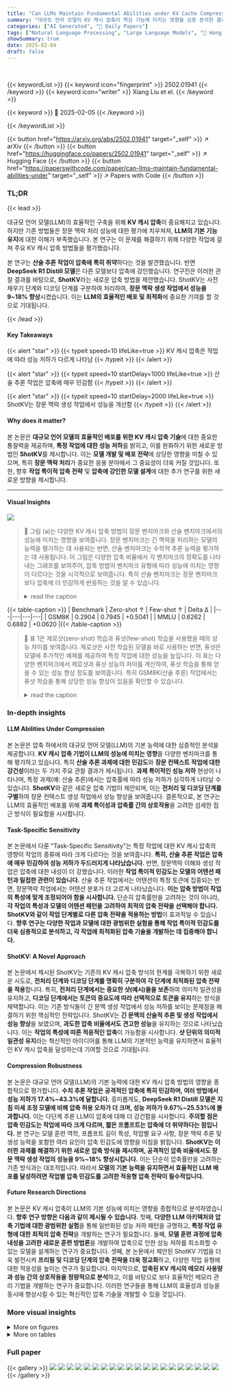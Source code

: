 ```yaml
---
title: "Can LLMs Maintain Fundamental Abilities under KV Cache Compression?"
summary: "대규모 언어 모델의 KV 캐시 압축이 핵심 기능에 미치는 영향을 심층 분석한 결과, 산술 추론 작업에서 성능 저하가 특히 심하며, ShotKV라는 새로운 압축 방법이 장문 생성 작업의 성능을 개선함을 밝혔습니다."
categories: ["AI Generated", "🤗 Daily Papers"]
tags: ["Natural Language Processing", "Large Language Models", "🏢 Hong Kong University of Science and Technology",]
showSummary: true
date: 2025-02-04
draft: false
---
```


<br>

{{< keywordList >}}
{{< keyword icon="fingerprint" >}} 2502.01941 {{< /keyword >}}
{{< keyword icon="writer" >}} Xiang Liu et el. {{< /keyword >}}
 
{{< keyword >}} 🤗 2025-02-05 {{< /keyword >}}
 
{{< /keywordList >}}

{{< button href="https://arxiv.org/abs/2502.01941" target="_self" >}}
↗ arXiv
{{< /button >}}
{{< button href="https://huggingface.co/papers/2502.01941" target="_self" >}}
↗ Hugging Face
{{< /button >}}
{{< button href="https://paperswithcode.com/paper/can-llms-maintain-fundamental-abilities-under" target="_self" >}}
↗ Papers with Code
{{< /button >}}




### TL;DR


{{< lead >}}

대규모 언어 모델(LLM)의 효율적인 구축을 위해 **KV 캐시 압축**이 중요해지고 있습니다.  하지만 기존 방법들은 장문 맥락 처리 성능에 대한 평가에 치우쳐져, **LLM의 기본 기능 유지**에 대한 이해가 부족했습니다. 본 연구는 이 문제를 해결하기 위해 다양한 작업에 걸쳐 주요 KV 캐시 압축 방법들을 평가했습니다.

본 연구는 **산술 추론 작업이 압축에 특히 취약**하다는 것을 발견했습니다.  반면 **DeepSeek R1 Distill 모델**은 다른 모델보다 압축에 강인했습니다.  연구진은 이러한 관찰 결과를 바탕으로, **ShotKV**라는 새로운 압축 방법을 제안했습니다.  ShotKV는 사전 채우기 단계와 디코딩 단계를 구분하여 처리하여, **장문 맥락 생성 작업에서 성능을 9~18% 향상**시켰습니다. 이는 **LLM의 효율적인 배포 및 최적화**에 중요한 기여를 할 것으로 기대됩니다.

{{< /lead >}}


#### Key Takeaways

{{< alert "star" >}}
{{< typeit speed=10 lifeLike=true >}} KV 캐시 압축은 작업에 따라 성능 저하가 다르게 나타남 {{< /typeit >}}
{{< /alert >}}

{{< alert "star" >}}
{{< typeit speed=10 startDelay=1000 lifeLike=true >}} 산술 추론 작업은 압축에 매우 민감함 {{< /typeit >}}
{{< /alert >}}

{{< alert "star" >}}
{{< typeit speed=10 startDelay=2000 lifeLike=true >}} ShotKV는 장문 맥락 생성 작업에서 성능을 개선함 {{< /typeit >}}
{{< /alert >}}

#### Why does it matter?
본 논문은 **대규모 언어 모델의 효율적인 배포를 위한 KV 캐시 압축 기술**에 대한 중요한 통찰력을 제공하며, **특정 작업에 대한 성능 저하**를 밝히고, 이를 완화하기 위한 새로운 방법인 **ShotKV**를 제시합니다. 이는 **모델 개발 및 배포 전략**에 상당한 영향을 미칠 수 있으며, 특히 **장문 맥락 처리**가 중요한 응용 분야에서 그 중요성이 더욱 커질 것입니다. 또한, 향후 **작업 특이적 압축 전략** 및 **압축에 강인한 모델 설계**에 대한 추가 연구를 위한 새로운 방향을 제시합니다.

------
#### Visual Insights



![](https://arxiv.org/html/2502.01941/x1.png)

> 🔼 그림 (a)는 다양한 KV 캐시 압축 방법이 장문 벤치마크와 산술 벤치마크에서의 성능에 미치는 영향을 보여줍니다. 장문 벤치마크는 긴 맥락을 처리하는 모델의 능력을 평가하는 데 사용되는 반면, 산술 벤치마크는 수학적 추론 능력을 평가하는 데 사용됩니다. 이 그림은 다양한 압축 비율에서 각 벤치마크의 정확도를 나타내는 그래프를 보여주어, 압축 방법이 벤치마크 유형에 따라 성능에 미치는 영향이 다르다는 것을 시각적으로 보여줍니다. 특히 산술 벤치마크는 장문 벤치마크보다 압축에 더 민감하게 반응하는 것을 알 수 있습니다.
> <details>
> <summary>read the caption</summary>
> (a) KV cache compression methods on long-context and arithmetic benchmarks.
> </details>





{{< table-caption >}}
| Benchmark | Zero-shot ↑ | Few-shot ↑ | Delta Δ |
|---|---|---|---|
| GSM8K | 0.2904 | 0.7945 | +0.5041 |
| MMLU | 0.6262 | 0.6882 | +0.0620 |{{< /table-caption >}}

> 🔼 표 1은 제로샷(zero-shot) 학습과 퓨샷(few-shot) 학습을 사용했을 때의 성능 차이를 보여줍니다. 제로샷은 사전 학습된 모델을 바로 사용하는 반면, 퓨샷은 모델에 추가적인 예제를 제공하여 특정 작업에 대한 성능을 높입니다. 이 표는 다양한 벤치마크에서 제로샷과 퓨샷 성능의 차이를 계산하여, 퓨샷 학습을 통해 얻을 수 있는 성능 향상 정도를 보여줍니다.  특히 GSM8K(산술 추론) 작업에서는 퓨샷 학습을 통해 상당한 성능 향상이 있음을 확인할 수 있습니다.
> <details>
> <summary>read the caption</summary>
> Table 1: Zero-shot vs Few-shot Performance Comparison
> </details>





### In-depth insights


#### LLM Abilities Under Compression
본 논문은 압축 하에서의 대규모 언어 모델(LLM)의 기본 능력에 대한 심층적인 분석을 제공합니다. **KV 캐시 압축 기법이 LLM의 성능에 미치는 영향**을 다양한 벤치마크를 통해 평가하고 있습니다. 특히 **산술 추론 과제에 대한 민감도**와 **장문 컨텍스트 작업에 대한 강건성**이라는 두 가지 주요 관찰 결과가 제시됩니다.  **과제 특이적인 성능 저하** 현상이 나타나며, 특정 과제(예: 산술 추론)에서는 압축률에 따라 성능 저하가 심각하게 나타날 수 있습니다.  **ShotKV**와 같은 새로운 압축 기법이 제안되며, 이는 **전처리 및 디코딩 단계를 구별**하여 장문 컨텍스트 생성 작업에서 성능 향상을 보여줍니다.  결론적으로, 본 연구는 LLM의 효율적인 배포를 위해 **과제 특이성과 압축률 간의 상호작용**을 고려한 섬세한 접근 방식이 필요함을 시사합니다.

#### Task-Specific Sensitivity
본 논문에서 다룬 "Task-Specific Sensitivity"는 특정 작업에 대한 KV 캐시 압축의 영향이 작업의 종류에 따라 크게 다르다는 것을 보여줍니다. **특히, 산술 추론 작업은 압축에 매우 민감하여 성능 저하가 두드러지게 나타났습니다.** 반면, 장문맥락 이해와 생성 작업은 압축에 대한 내성이 더 강했습니다. 이러한 **작업 특이적 민감도는 모델의 어텐션 패턴과 밀접한 관련이 있습니다.** 산술 추론 작업에서는 어텐션이 특정 토큰에 집중되는 반면, 장문맥락 작업에서는 어텐션 분포가 더 고르게 나타났습니다.  **이는 압축 방법이 작업의 특성에 맞게 조정되어야 함을 시사합니다.**  단순히 압축률만을 고려하는 것이 아니라, **각 작업의 특성과 모델의 어텐션 패턴을 고려하여 최적의 압축 전략을 선택해야 합니다.**  **ShotKV와 같이 작업 단계별로 다른 압축 전략을 적용하는 방법**이 효과적일 수 있습니다.  **향후 연구는 다양한 작업과 모델에 대한 광범위한 실험을 통해 작업 특이적 민감도를 더욱 심층적으로 분석하고, 각 작업에 최적화된 압축 기술을 개발하는 데 집중해야 합니다.**

#### ShotKV: A Novel Approach
본 논문에서 제시된 ShotKV는 기존의 KV 캐시 압축 방식의 한계를 극복하기 위한 새로운 시도로, **전처리 단계와 디코딩 단계를 명확히 구분하여 각 단계에 최적화된 압축 전략을 적용**합니다. 특히, **전처리 단계에서는 중요한 샷(예시)들을 보존**하여 의미적 일관성을 유지하고, **디코딩 단계에서는 토큰의 중요도에 따라 선택적으로 토큰을 유지**하는 방식을 채택합니다. 이는 기존 방식들이 긴 문맥 생성 작업에서 성능 저하를 보이는 문제점을 해결하기 위한 핵심적인 전략입니다. ShotKV는 **긴 문맥의 산술적 추론 및 생성 작업에서 성능 향상**을 보였으며, **과도한 압축 비율에서도 견고한 성능**을 유지하는 것으로 나타났습니다. 이는 **작업의 특성에 따른 적응적인 압축**이 가능함을 시사합니다.  **샷 단위의 의미적 일관성 유지**라는 혁신적인 아이디어를 통해  LLM의 기본적인 능력을 유지하면서 효율적인 KV 캐시 압축을 달성하는데 기여할 것으로 기대됩니다.

#### Compression Robustness
본 논문은 대규모 언어 모델(LLM)의 기본 능력에 대한 KV 캐시 압축 방법의 영향을 종합적으로 평가합니다. **수치 추론 작업은 공격적인 압축에 특히 민감하며, 여러 방법에서 성능 저하가 17.4%~43.3%에 달합니다.**  흥미롭게도, **DeepSeek R1 Distill 모델은 지침 미세 조정 모델에 비해 압축 허용 오차가 더 크며, 성능 저하가 9.67%~25.53%에 불과합니다.**  이는 다단계 추론 LLM이 압축에 대해 더 강건함을 시사합니다.  **주의할 점은 압축 민감도는 작업에 따라 크게 다르며, 짧은 프롬프트는 압축에 더 취약하다는 점입니다.**  본 연구는 모델 훈련 역학, 프롬프트 길이 특성, 작업별 요구 사항, 장문 맥락 추론 및 생성 능력을 포함한 여러 요인이 압축 민감도에 영향을 미침을 밝힙니다.  **ShotKV는 이러한 과제를 해결하기 위한 새로운 압축 방식을 제시하며, 공격적인 압축 비율에서도 장문 맥락 생성 작업의 성능을 9%~18% 향상시킵니다.** 이는 단순히 압축률만을 고려하는 기존 방식과는 대조적입니다. 따라서 **모델의 기본 능력을 유지하면서 효율적인 LLM 배포를 달성하려면 작업별 압축 민감도를 고려한 적응형 압축 전략이 필수적입니다.**

#### Future Research Directions
본 논문은 KV 캐시 압축이 LLM의 기본 성능에 미치는 영향을 종합적으로 분석하였습니다.  **향후 연구 방향은 다음과 같이 제시될 수 있습니다.** 첫째, **다양한 LLM 아키텍처와 압축 기법에 대한 광범위한 실험**을 통해 일반화된 성능 저하 패턴을 규명하고, **특정 작업 유형에 대한 최적의 압축 전략**을 개발하는 연구가 필요합니다. 둘째, **모델 훈련 과정에 압축 내성을 고려한 새로운 훈련 방법론**을 개발하여 압축으로 인한 성능 저하를 최소화할 수 있는 모델을 설계하는 연구가 중요합니다. 셋째, 본 논문에서 제안된 ShotKV 기법을 더욱 발전시켜 **프리필 및 디코딩 단계의 압축 전략을 더욱 정교화**하고, 다양한 작업 유형에 대한 적응성을 높이는 연구가 필요합니다. 마지막으로, **압축된 KV 캐시의 메모리 사용량과 성능 간의 상호작용을 정량적으로 분석**하고, 이를 바탕으로 보다 효율적인 메모리 관리 기법을 개발하는 연구가 중요합니다. 이러한 연구들을 통해 LLM의 효율성과 성능을 동시에 향상시킬 수 있는 혁신적인 압축 기술을 개발할 수 있을 것입니다.


### More visual insights

<details>
<summary>More on figures
</summary>


![](https://arxiv.org/html/2502.01941/x2.png)

> 🔼 그림 (b)는 긴 문맥과 산술 연산 벤치마크에서 어텐션 히트맵을 보여줍니다.  긴 문맥 벤치마크의 경우 어텐션 분포가 보다 넓게 분산되어 있고, 산술 연산 벤치마크의 경우 어텐션이 특정 토큰에 집중되어 있음을 보여줍니다. 이는 긴 문맥 작업은 광범위한 문맥 정보를 활용하는 반면, 산술 연산 작업은 문제 해결을 위해 특정 부분에 집중하는 경향이 있음을 시사합니다.  두 벤치마크 간 어텐션 패턴의 차이는 KV 캐시 압축이 작업 성능에 미치는 영향에 대한 이해에 중요한 단서를 제공합니다.
> <details>
> <summary>read the caption</summary>
> (b) Attention heatmap on long-context and arithmetic benchmarks.
> </details>



![](https://arxiv.org/html/2502.01941/x3.png)

> 🔼 그림 1은 장문 벤치마크와 산술 벤치마크에서 KV 캐시 압축 방법의 성능을 보여줍니다. (a)는 산술 벤치마크가 장문 벤치마크보다 성능 저하가 더 크다는 것을 보여주고, (b)는 장문 벤치마크의 어텐션 히트맵이 더욱 희소하다는 것을 보여줍니다.  즉, 숫자 계산 문제는 압축에 더 민감하게 반응하며, 장문 텍스트 처리 시에는 어텐션 메커니즘이 특정 단어에 집중하기보다는 텍스트 전체를 고르게 고려한다는 것을 시각적으로 나타냅니다. 이는 KV 캐시 압축이 모델의 기본적인 능력에 미치는 영향이 작업의 종류에 따라 다르게 나타날 수 있음을 시사합니다.
> <details>
> <summary>read the caption</summary>
> Figure 1: KV cache compression methods on long-context and arithmetic benchmarks. (a) Arithmetic benchmark shows more performance degradation than long-context benchmark. (b) Long-Context benchmark shows more sparsity in attention heatmap.
> </details>



![](https://arxiv.org/html/2502.01941/x4.png)

> 🔼 그림 2는 다양한 작업에 대한 어텐션 히트맵을 보여줍니다.  LLaMA-3.1-8B-Instruct 모델의 15번째 레이어, 10번째 어텐션 헤드의 어텐션 점수를 사용하여 생성되었습니다. 각 히트맵은 시스템 프롬프트, 샷 예제, 질문을 나타내는 색상으로 구분된 영역을 보여줍니다. 이를 통해 각 작업에서 문맥이 어떻게 활용되는지에 대한 통찰력을 제공합니다.  세부적으로는, 세계 지식 및 상식 추론 작업은 균일한 어텐션 분포를 보이는 반면, 산술 추론 및 안전 작업은 더욱 전문화된 패턴을 보여줍니다.  산술 추론 작업은 개별 프롬프트 예제에 대한 집중적인 어텐션을 나타내는 어텐션의 희소성이 증가하는 반면, 안전 작업은 시스템 프롬프트에 집중된 어텐션을 보입니다. 세계 지식 및 상식 추론 작업은 프롬프트 전체에 걸쳐 더욱 균일한 어텐션 분포를 보입니다.  이러한 다양한 어텐션 패턴은 모델 크기, 프롬프트 길이, 작업 유형을 포함한 여러 요인에 대한 압축의 영향을 이해하는 데 중요한 통찰력을 제공합니다.
> <details>
> <summary>read the caption</summary>
> Figure 2: Attention heatmap on different tasks. The heatmap is generated by the attention scores of the 15-th layer of the LLaMA-3.1-8B-Instruct attention head 10.
> </details>



![](https://arxiv.org/html/2502.01941/x5.png)

> 🔼 그림 3은 다양한 벤치마크 범주에서 KV 캐시 압축에 대한 민감도 분석을 보여줍니다.  (a) 그래프는 다양한 벤치마크(MMLU, GSM8K, CSQA, JailBreakV, HumanEval)에 대해 압축 비율을 변화시키면서 정확도 변화를 보여줍니다.  각 벤치마크는 압축 비율에 따라 다르게 영향을 받는 것을 보여주며, 특히 Arithmetic reasoning task인 GSM8K가 압축에 가장 민감하게 반응하는 것을 확인할 수 있습니다. 즉, 높은 압축률에서는 성능 저하가 크게 나타납니다. 이는 다른 작업 유형보다 Arithmetic Reasoning 작업이 KV 캐시 압축에 더 민감하게 반응함을 시사합니다.  (b) 그래프는 기준선과 비교한 성능 변화율을 보여주는 추가 분석입니다.
> <details>
> <summary>read the caption</summary>
> (a) Sensitivity Analysis of Different Benchmark Categories to KV Cache Compression
> </details>



![](https://arxiv.org/html/2502.01941/x6.png)

> 🔼 그림 (b)는 다양한 벤치마크에서 기준 성능 대비 성능 변화를 보여줍니다.  x축은 압축 비율을 나타내고 y축은 성능 변화(퍼센트)를 나타냅니다. 각 선은 다른 벤치마크(MMLU, GSM8K, CSQA, JailBreakV, HumanEval)에 대한 성능 변화를 나타냅니다. 이 그래프를 통해 각 벤치마크별 KV 캐시 압축에 대한 민감도를 비교 분석할 수 있습니다. 예를 들어, 산술 추론 벤치마크(GSM8K)는 압축에 대한 민감도가 높은 반면, 세계 지식 벤치마크(MMLU)는 압축에 대한 민감도가 상대적으로 낮음을 보여줍니다.
> <details>
> <summary>read the caption</summary>
> (b) Performance Delta Lines with Baseline
> </details>



![](https://arxiv.org/html/2502.01941/x7.png)

> 🔼 그림 3은 다양한 벤치마크 범주에 대한 KV 캐시 압축의 민감도 분석을 보여줍니다.  x축은 압축 비율을, y축은 정확도 변화를 나타냅니다.  각 선은 특정 벤치마크(MMLU, GSM8K, CSQA, JailBreakV, HumanEval)에서의 성능 변화를 압축 비율에 따라 보여줍니다.  수식 (1)을 사용하여 계산된 성능 변화율(퍼센트)을 보여줍니다.  이 그래프는  KV 캐시 압축이 벤치마크 유형에 따라 서로 다른 영향을 미친다는 것을 시각적으로 보여줍니다. 특히, 산술 추론 작업은 압축에 매우 민감한 반면, 장문맥스트 벤치마크는 상대적으로 영향을 덜 받는다는 것을 알 수 있습니다.
> <details>
> <summary>read the caption</summary>
> Figure 3: Sensitivity Analysis of Different Benchmark Categories to KV Cache Compression. The performance delta lines are calculated by Equation 1.
> </details>



![](https://arxiv.org/html/2502.01941/x8.png)

> 🔼 그림 4는 다양한 작업에 걸쳐 KV 캐시 압축 방법의 성능을 비교한 것입니다. 각 그래프는 특정 작업(MMLU, CSQA, JailBreakV, GSM8K, HumanEval)에 대한 압축 비율에 따른 정확도 변화를 보여줍니다.  y축 눈금은 작업마다 다르게 설정되어 있으므로, 그래프 간의 직접적인 비교는 어렵습니다.  (e)번 그래프의 R1-GSM8K 결과는 DeepSeek-R1-Distill-Llama-8B 모델을 사용하여 얻은 것입니다. 이 그림은  KV 캐시 압축이 작업 성능에 미치는 영향이 작업의 종류에 따라 상당히 다를 수 있음을 시각적으로 보여줍니다. 특히, 산술 추론 작업(GSM8K)의 경우 압축에 대한 민감도가 높은 것을 알 수 있습니다.
> <details>
> <summary>read the caption</summary>
> Figure 4: Performance Comparison of KV Cache Compression Methods Across Tasks. Note: The y-axis scales vary across different tasks. Results for R1-GSM8K (e) were obtained using the DeepSeek-R1-Distill-Llama-8B model.
> </details>



![](https://arxiv.org/html/2502.01941/x9.png)

> 🔼 그림 5는 GSM8K 벤치마크에서 다양한 학습 방식(Instruction Tuning, R1 증류, 기본 모델)을 사용한 여러 KV 캐시 압축 방법의 성능을 비교 분석한 결과를 보여줍니다.  각 학습 방식에 따른 세 가지 모델의 성능을 압축 비율에 따라 보여주는 그래프입니다.  압축 비율이 높아질수록 정확도가 감소하는 경향이 나타나지만, 특히 Instruction Tuning된 모델이 압축에 더 민감하게 반응하는 것을 확인할 수 있습니다. 반면 R1 증류 모델은 압축에 대한 강건성이 높은 것을 보여줍니다. 이는 R1 증류 방식이 모델의 압축에 대한 강인성을 향상시켰음을 시사합니다.
> <details>
> <summary>read the caption</summary>
> Figure 5: Performance Comparison of KV Cache Compression Methods on different training dynamics on GSM8K
> </details>



![](https://arxiv.org/html/2502.01941/x10.png)

> 🔼 그림 6은 다양한 샷 수에 따른 평균 성능을 보여줍니다. 즉, 언어 모델에 제시되는 예시의 개수에 따라 KV 캐시 압축의 영향이 어떻게 달라지는지를 보여주는 그래프입니다. 샷 수가 증가할수록 (예시 개수가 많아질수록) KV 캐시 압축에 대한 모델의 강건성이 향상되는 것을 보여줍니다. 즉, 압축률이 높아져도 성능 저하가 적다는 것을 의미합니다. 반대로, 샷 수가 적을수록 (예시 개수가 적을수록) 압축률에 민감하게 반응하여 성능 저하가 크게 나타납니다. 이는 적은 수의 예시만으로는 모델이 충분한 정보를 얻지 못해 압축으로 인한 정보 손실에 취약하기 때문입니다. 그림은 다양한 압축률에서 여러 샷 수에 대한 성능을 비교하여, 적절한 샷 수를 선택하는 것이 KV 캐시 압축 전략을 수립하는 데 중요함을 시사합니다.
> <details>
> <summary>read the caption</summary>
> Figure 6: Average Performance Across Different Shot Numbers
> </details>



</details>




<details>
<summary>More on tables
</summary>


{{< table-caption >}}
| Method | 100% | 40% | 35% | 30% | 25% |
|---|---|---|---|---|---| 
| **FullKV** | 46.00 | - | - | - | - |
| StreamingLLM | - | 39.50 | 28.67 | 14.83 | 6.33 |
| H2O | - | 32.66 | 25.17 | 19.83 | 14.83 |
| PyramidInfer | - | 38.33 | 27.67 | 20.50 | 16.67 |
| **ShotKV(Ours)** | - | **47.33** | **41.33** | **38.33** | **26.83** |{{< /table-caption >}}
> 🔼 이 표는 LongGenBench-GSM8K 벤치마크에서 다양한 KV 캐시 압축 방법의 성능을 보여줍니다. LongGenBench-GSM8K는 긴 컨텍스트 생성 작업에 대한 성능을 평가하는 벤치마크입니다. 이 표는 전체 KV 캐시(FullKV)를 사용한 결과와 여러 압축 방법(StreamingLLM, H2O, PyramidInfer, ShotKV)을 적용한 결과를 비교하여 압축 비율에 따른 성능 변화를 보여줍니다.  각 압축 방법은 100%, 40%, 35%, 30%, 25%의 다섯 가지 압축 비율로 평가되었으며, 성능은 정확도(%)로 측정되었습니다.
> <details>
> <summary>read the caption</summary>
> Table 2: KV cache compression methods’ performance on LongGenBench-GSM8K
> </details>

{{< table-caption >}}
| Method | 100% | 40% | 30% | 20% | 10% |
|---|---|---|---|---|---| 
| FullKV | 0.8235 | - | - | - | - |
| StreamingLLM | - | 0.8037 | 0.7835 | 0.7537 | 0.7432 |
| H2O | - | 0.7832 | 0.7932 | 0.7428 | 0.5127 |
| PyramidKV | - | 0.7834 | 0.7934 | 0.7832 | 0.7037 |
| SnapKV | - | 0.7935 | 0.8038 | 0.7934 | 0.6827 |
| ChunkKV | - | 0.7832 | 0.7932 | 0.7835 | 0.7932 |
| ShotKV(Ours) | - | **0.8107** | **0.8082** | **0.8057** | **0.8037** |{{< /table-caption >}}
> 🔼 본 논문의 표 3은 다양한 KV 캐시 압축 방법을 사용하여 Many-shot GSM8K 벤치마크에서의 성능을 보여줍니다.  Many-shot GSM8K는 장문의 맥락을 이해하는 능력을 평가하는 벤치마크이며, 여러 개의 예시를 포함하고 있습니다. 표에서는 여러 가지 압축 비율(10%, 20%, 30%, 40%, 50%, 70%, 80%, 90%)에 따른 다양한 압축 기법(StreamingLLM, H2O, SnapKV, PyramidKV, ChunkKV)의 정확도를 보여줍니다.  FullKV는 압축을 적용하지 않은 기준 성능을 나타냅니다. 이 표를 통해 연구자들은 다양한 압축 방법의 효율성과 성능 저하 정도를 압축률에 따라 비교 분석할 수 있습니다.
> <details>
> <summary>read the caption</summary>
> Table 3: KV cache compression methods’ performance on Many-shot GSM8K
> </details>

{{< table-caption >}}
| Benchmarks | Obs 1 | Obs 2 | Obs 3 | Obs 4 | Obs 5 | Obs 6 | Obs 6 |
|---|---|---|---|---|---|---|---| 
| MMLU [Hendrycks et al., 2020] | 5 | 5 | - | - | 0,5 | - | - |
| CommonsenseQA [Talmor et al., 2019] | 4 | 4 | - | - | - | - | - |
| GSM8K [Cobbe et al., 2021] | 8 | 8 | 1-8 | 50 | 0,8 | - | - |
| HumanEval [Chen et al., 2021] | 8 | 8 | - | - | - | - | - |
| JailBreakV [Luo et al., 2024] | 8 | 8 | - | - | - | - | - |
| LongGenBench-GSM8K [Liu et al., 2024d] | - | - | - | - | - | 35 | 20 |{{< /table-caption >}}
> 🔼 표 4는 논문의 실험 설계 부분에서 다양한 관찰(observations)에 대해 사용된 하이퍼파라미터들을 보여줍니다. 각 관찰은 서로 다른 벤치마크 작업에 대한 실험 결과를 나타내며, 각 관찰에 따라 샷(shot)의 수, 온도(temperature), 그리고 K와 T 값과 같은 하이퍼파라미터들이 다르게 설정되었음을 보여줍니다. 이 표는 실험의 재현성을 확보하고, 각 관찰에서 사용된 설정의 차이를 명확히 이해하는 데 도움을 줍니다.
> <details>
> <summary>read the caption</summary>
> Table 4: Hyperparameters for Different Observations
> </details>

{{< table-caption >}}
Benchmark | Ratio | StreamingLLM | H2O | SnapKV | PyramidKV | ChunkKV | Average ↑
---|---|---|---|---|---|---
R1-GSM8K | Baseline | R1-Distill-Llama-8B FullKV: 0.6938 |  |  |  |  | 
R1-GSM8K | 90% | 0.7167_(+3.30%) | 0.6900_(-0.55%) | 0.6933_(-0.07%) | 0.7100_(+2.34%) | 0.6867_(-1.02%) | 0.6993_(+0.79%)
R1-GSM8K | 80% | 0.6867_(-1.02%) | 0.6933_(-0.07%) | 0.7100_(+2.34%) | 0.6867_(-1.02%) | 0.6993_(+0.79%) | 
R1-GSM8K | 70% | 0.6933_(-0.07%) | 0.6633_(-4.40%) | 0.7100_(+2.34%) | 0.7100_(+2.34%) | 0.7000_(+0.89%) | 0.6953_(+0.22%)
R1-GSM8K | 60% | 0.6833_(-1.51%) | 0.6900_(-0.55%) | 0.6900_(-0.55%) | 0.7133_(+2.81%) | 0.7067_(+1.86%) | 0.6967_(+0.42%)
R1-GSM8K | 50% | 0.6700_(-3.43%) | 0.6967_(+0.42%) | 0.7067_(+1.86%) | 0.7000_(+0.89%) | 0.6867_(-1.02%) | 0.6920_(-0.26%)
R1-GSM8K | 40% | 0.6767_(-2.47%) | 0.6800_(-1.99%) | 0.5967_(-13.99%) | 0.6967_(+0.42%) | 0.7133_(+2.81%) | 0.6727_(-3.04%)
R1-GSM8K | 30% | 0.6600_(-4.87%) | 0.5900_(-14.96%) | 0.5833_(-15.93%) | 0.6700_(-3.43%) | 0.7000_(+0.89%) | 0.6407_(-7.66%)
R1-GSM8K | 20% | 0.6200_(-10.64%) | 0.4933_(-28.90%) | 0.5633_(-18.81%) | 0.6833_(-1.51%) | 0.6533_(-5.84%) | 0.6026_(-13.14%)
R1-GSM8K | 10% | 0.5167_(-25.53%) | 0.5567_(-19.76%) | 0.5767_(-16.88%) | 0.6267_(-9.67%) | 0.6433_(-7.28%) | 0.5840_(-15.82%)
GSM8K | Baseline | LLaMA-3.1-8B-Instruct FullKV: 0.7945 |  |  |  |  | 
GSM8K | 90% | 0.7695_(-3.10%) | 0.7923_(-0.30%) | 0.7839_(-1.30%) | 0.7854_(-1.10%) | 0.7824_(-1.50%) | 0.7827_(-1.50%)
GSM8K | 80% | 0.7642_(-3.80%) | 0.7938_(-0.10%) | 0.7824_(-1.50%) | 0.7900_(-0.60%) | 0.7824_(-1.50%) | 0.7826_(-1.50%)
GSM8K | 70% | 0.7642_(-3.80%) | 0.7900_(-0.60%) | 0.7923_(-0.30%) | 0.7983_(+0.50%) | 0.7809_(-1.70%) | 0.7851_(-1.20%)
GSM8K | 60% | 0.7650_(-3.70%) | 0.7809_(-1.70%) | 0.7885_(-0.80%) | 0.7923_(-0.30%) | 0.7885_(-0.80%) | 0.7830_(-1.50%)
GSM8K | 50% | 0.7657_(-3.60%) | 0.7854_(-1.10%) | 0.7847_(-1.20%) | 0.7854_(-1.10%) | 0.7824_(-1.50%) | 0.7807_(-1.70%)
GSM8K | 40% | 0.7491_(-5.70%) | 0.7688_(-3.20%) | 0.7756_(-2.40%) | 0.7839_(-1.30%) | 0.7763_(-2.30%) | 0.7707_(-3.00%)
GSM8K | 30% | 0.7051_(-11.20%) | 0.7225_(-9.10%) | 0.7619_(-4.10%) | 0.7718_(-2.90%) | 0.7733_(-2.70%) | 0.7469_(-6.00%)
GSM8K | 20% | 0.6384_(-19.70%) | 0.6406_(-19.40%) | 0.6884_(-13.40%) | 0.7142_(-10.10%) | 0.7763_(-2.30%) | 0.6916_(-13.00%)
GSM8K | 10% | 0.4784_(-39.80%) | 0.4503_(-43.30%) | 0.5034_(-36.60%) | 0.4829_(-39.20%) | 0.6566_(-17.40%) | 0.5143_(-35.30%){{< /table-caption >}}
> 🔼 표 5는 instruction-tuning 모델과 multi-step reasoning 모델에서 다양한 KV 캐시 압축 방법의 성능을 비교한 것입니다.  instruction-tuning 모델과 multi-step reasoning 모델 모두에서 다양한 압축 비율(90%, 80%, ..., 10%)에 따른 여러 벤치마크(MMLU, GSM8K 등)에서의 성능 변화를 보여줍니다. 특히,  다양한 압축 방법(StreamingLLM, H2O, SnapKV, PyramidKV, ChunkKV)의 성능을 비교하여 각 방법의 강점과 약점, 그리고 압축률에 따른 성능 저하 정도를 보여줍니다. 이를 통해 어떤 모델이 어떤 압축 방법에 더 강인한지, 어떤 벤치마크에서 압축에 더 민감한지 등을 파악할 수 있습니다.
> <details>
> <summary>read the caption</summary>
> Table 5: Performance Comparison of Different KV Cache Compression Methods on Instruction-Tuning Model and Multi-Step Reasoning Model
> </details>

{{< table-caption >}}
Benchmark | Ratio | StreamingLLM | H2O | SnapKV | PyramidKV | ChunkKV | Average ↑
---|---|---|---|---|---|---
MMLU | Baseline | FullKV: 0.6882 |  |  |  |  | 
 | 90% | 0.6882_(+0.00%) | 0.6882_(+0.00%) | 0.6882_(+0.00%) | 0.6882_(+0.00%) | 0.6882_(+0.00%) | 0.6882_(+0.00%)
 | 80% | 0.6882_(+0.00%) | 0.6882_(+0.00%) | 0.6882_(+0.00%) | 0.6882_(+0.00%) | 0.6882_(+0.00%) | 0.6882_(+0.00%)
 | 70% | 0.6881_(-0.01%) | 0.6882_(+0.00%) | 0.6882_(+0.00%) | 0.6882_(+0.00%) | 0.6882_(+0.00%) | 0.6882_(+0.00%)
 | 60% | 0.6881_(-0.01%) | 0.6882_(+0.00%) | 0.6882_(+0.00%) | 0.6882_(+0.00%) | 0.6882_(+0.00%) | 0.6882_(+0.00%)
 | 50% | 0.6881_(-0.01%) | 0.6882_(+0.00%) | 0.6882_(+0.00%) | 0.6882_(+0.00%) | 0.6882_(+0.00%) | 0.6882_(+0.00%)
 | 40% | 0.6879_(-0.04%) | 0.6882_(+0.00%) | 0.6882_(+0.00%) | 0.6882_(+0.00%) | 0.6882_(+0.00%) | 0.6881_(-0.01%)
 | 30% |  |  |  |  |  | 
 | 20% | 0.6859_(-0.33%) | 0.6878_(-0.06%) | 0.6880_(-0.03%) | 0.6882_(+0.00%) | 0.6882_(+0.00%) | 0.6876_(-0.08%)
 | 10% | 0.6787_(-1.38%) | 0.6852_(-0.44%) | 0.6831_(-0.74%) | 0.6882_(0.00%) | 0.6842_(-0.58%) | 0.6839_(-0.63%)
GSM8K | Baseline | FullKV: 0.7945 |  |  |  |  | 
 | 90% | 0.7695_(-3.10%) | 0.7923_(-0.30%) | 0.7839_(-1.30%) | 0.7854_(-1.10%) | 0.7824_(-1.50%) | 0.7827_(-1.50%)
 | 80% | 0.7642_(-3.80%) | 0.7938_(-0.10%) | 0.7824_(-1.50%) | 0.7900_(-0.60%) | 0.7824_(-1.50%) | 0.7826_(-1.50%)
 | 70% |  |  |  |  |  | 
 | 60% | 0.7650_(-3.70%) | 0.7809_(-1.70%) | 0.7900_(-0.60%) | 0.7885_(-0.80%) | 0.7824_(-1.50%) | 0.7830_(-1.50%)
 | 50% |  |  |  |  |  | 
 | 40% | 0.7491_(-5.70%) | 0.7688_(-3.20%) | 0.7756_(-2.40%) | 0.7839_(-1.30%) | 0.7763_(-2.30%) | 0.7707_(-3.00%)
 | 30% |  |  |  |  |  | 
 | 20% |  |  |  |  |  | 
 | 10% |  |  |  |  |  | 
CSQA | Baseline | FullKV: 0.7748 |  |  |  |  | 
 | 90% | 0.7748_(+0.00%) | 0.7748_(+0.00%) | 0.7748_(+0.00%) | 0.7748_(+0.00%) | 0.7748_(+0.00%) | 0.7748_(+0.00%)
 | 80% | 0.7748_(+0.00%) | 0.7748_(+0.00%) | 0.7748_(+0.00%) | 0.7748_(+0.00%) | 0.7748_(+0.00%) | 0.7748_(+0.00%)
 | 70% |  |  |  |  |  | 
 | 60% | 0.7748_(+0.00%) | 0.7748_(+0.00%) | 0.7748_(+0.00%) | 0.7748_(+0.00%) | 0.7748_(+0.00%) | 0.7748_(+0.00%)
 | 50% |  |  |  |  |  | 
 | 40% | 0.7748_(+0.00%) | 0.7748_(+0.00%) | 0.7748_(+0.00%) | 0.7740_(-0.10%) | 0.7748_(+0.00%) | 0.7748_(+0.00%)
 | 30% |  |  |  |  |  | 
 | 20% | 0.7174_(-7.40%) | 0.7748_(+0.00%) | 0.7748_(+0.00%) | 0.7748_(+0.00%) | 0.7723_(-0.30%) | 0.7622_(-1.60%)
 | 10% | 0.6806_(-12.20%) | 0.7510_(-3.10%) | 0.7191_(-7.20%) | 0.7002_(-9.60%) | 0.7246_(-6.50%) |  
JailBreakV | Baseline | FullKV: 0.8895 |  |  |  |  | 
 | 90% | 0.8893_(-0.00%) | 0.8890_(-0.10%) | 0.8894_(-0.00%) | 0.8893_(-0.00%) | 0.8896_(+0.00%) | 0.8893_(-0.00%)
 | 80% | 0.8878_(-0.20%) | 0.8885_(-0.10%) | 0.8895_(+0.00%) | 0.8891_(-0.00%) | 0.8894_(-0.00%) | 0.8889_(-0.10%)
 | 70% | 0.8872_(-0.30%) | 0.8879_(-0.20%) | 0.8896_(+0.00%) | 0.8886_(-0.10%) | 0.8895_(+0.00%) | 0.8886_(-0.10%)
 | 60% | 0.8845_(-0.60%) | 0.8848_(-0.50%) | 0.8892_(-0.00%) | 0.8887_(-0.10%) | 0.8899_(+0.00%) | 0.8874_(-0.20%)
 | 50% | 0.8849_(-0.50%) | 0.8749_(-1.60%) | 0.8886_(-0.10%) | 0.8884_(-0.10%) | 0.8894_(-0.00%) | 0.8852_(-0.50%)
 | 40% | 0.8734_(-1.80%) | 0.8557_(-3.80%) | 0.8880_(-0.20%) | 0.8877_(-0.20%) | 0.8900_(+0.10%) | 0.8790_(-1.20%)
 | 30% | 0.8329_(-6.40%) | 0.8015_(-9.90%) | 0.8858_(-0.40%) | 0.8899_(+0.00%) | 0.8846_(-0.60%) | 0.8589_(-3.50%)
 | 20% | 0.6501_(-26.90%) | 0.7178_(-19.30%) | 0.8806_(-1.00%) | 0.8751_(-1.60%) | 0.8902_(+0.10%) | 0.8028_(-9.70%)
 | 10% | 0.5314_(-40.30%) | 0.6544_(-26.40%) | 0.8434_(-5.20%) | 0.8556_(-3.80%) | 0.8799_(-1.10%) | 0.7529_(-15.40%)
HumanEval | Baseline | FullKV: 0.5122 |  |  |  |  | 
 | 90% | 0.5061_(-1.20%) | 0.5183_(+1.20%) | 0.5122_(+0.00%) | 0.5122_(+0.00%) | 0.5122_(+0.00%) | 0.5122_(+0.00%)
 | 80% | 0.5061_(-1.20%) | 0.5366_(+4.80%) | 0.5122_(+0.00%) | 0.5183_(+1.20%) | 0.5122_(+0.00%) | 0.5134_(+0.20%)
 | 70% | 0.5000_(-2.40%) | 0.5244_(+2.40%) | 0.5122_(+0.00%) | 0.5366_(+4.80%) | 0.5122_(+0.00%) | 0.5159_(+0.70%)
 | 60% | 0.4939_(-3.60%) | 0.5427_(+6.00%) | 0.5122_(+0.00%) | 0.5061_(-1.20%) | 0.5000_(-2.40%) | 0.5049_(-1.40%)
 | 50% |  |  |  |  |  | 
 | 40% | 0.4817_(-6.00%) | 0.5305_(+3.60%) | 0.5061_(-1.20%) | 0.4939_(-3.60%) | 0.4878_(-4.80%) | 0.4841_(-5.50%)
 | 30% |  |  |  |  |  | 
 | 20% |  |  |  |  |  | 
 | 10% |  |  |  |  |  | {{< /table-caption >}}
> 🔼 표 6은 다양한 벤치마크에서 여러 가지 KV 캐시 압축 방법의 성능을 비교한 표입니다.  세부적으로는, World Knowledge(MMLU), Common Sense Reasoning(CommonsenseQA), Arithmetic Reasoning(GSM8K), Code Generation(HumanEval), Safety(JailBreakV) 등 다섯 가지 벤치마크에서 각 압축 방법의 성능 변화를 정량적으로 보여줍니다.  각 벤치마크마다 전체 KV 캐시를 사용한 기준 성능(FullKV)과 비교하여 상대적 성능 변화를 백분율로 나타냅니다. 이를 통해 다양한 작업에서 KV 캐시 압축 방법의 성능 저하 정도와 특징을 파악할 수 있습니다.
> <details>
> <summary>read the caption</summary>
> Table 6: Performance Comparison of Different KV Cache Compression Methods on Multiple Benchmarks
> </details>

{{< table-caption >}}
Setting|Ratio|StreamingLLM|H2O|SnapKV|PyramidKV|ChunkKV|Average ↑
---|---|---|---|---|---|---|---
w/ Instruct Tuning|Baseline|FullKV: 0.7945||||||
|90%|0.7695<sub>(-3.10%)</sub>|0.7923<sub>(-0.30%)</sub>|0.7839<sub>(-1.30%)</sub>|0.7854<sub>(-1.10%)</sub>|0.7824<sub>(-1.50%)</sub>|0.7827<sub>(-1.50%)</sub>
|80%|0.7642<sub>(-3.80%)</sub>|0.7938<sub>(-0.10%)</sub>|0.7824<sub>(-1.50%)</sub>|0.7900<sub>(-0.60%)</sub>|0.7824<sub>(-1.50%)</sub>|0.7826<sub>(-1.50%)</sub>
|70%|0.7642<sub>(-3.80%)</sub>|0.7900<sub>(-0.60%)</sub>|0.7923<sub>(-0.30%)</sub>|0.7983<sub>(+0.50%)</sub>|0.7809<sub>(-1.70%)</sub>|0.7851<sub>(-1.20%)</sub>
|60%|0.7650<sub>(-3.70%)</sub>|0.7809<sub>(-1.70%)</sub>|0.7923<sub>(-0.30%)</sub>|0.7885<sub>(-0.80%)</sub>|0.7885<sub>(-0.80%)</sub>|0.7830<sub>(-1.50%)</sub>
|50%|0.7657<sub>(-3.60%)</sub>|0.7854<sub>(-1.10%)</sub>|0.7847<sub>(-1.20%)</sub>|0.7854<sub>(-1.10%)</sub>|0.7824<sub>(-1.50%)</sub>|0.7807<sub>(-1.70%)</sub>
|40%|0.7491<sub>(-5.70%)</sub>|0.7688<sub>(-3.20%)</sub>|0.7756<sub>(-2.40%)</sub>|0.7839<sub>(-1.30%)</sub>|0.7763<sub>(-2.30%)</sub>|0.7707<sub>(-3.00%)</sub>
|30%|0.7051<sub>(-11.20%)</sub>|0.7225<sub>(-9.10%)</sub>|0.7619<sub>(-4.10%)</sub>|0.7718<sub>(-2.90%)</sub>|0.7733<sub>(-2.70%)</sub>|0.7469<sub>(-6.00%)</sub>
|20%|0.6384<sub>(-19.70%)</sub>|0.6406<sub>(-19.40%)</sub>|0.6884<sub>(-13.40%)</sub>|0.7142<sub>(-10.10%)</sub>|0.7763<sub>(-2.30%)</sub>|0.6916<sub>(-13.00%)</sub>
w/ R1 Distill|Baseline|R1-Distill-Llama-8B FullKV: 0.6938||||||
|90%|0.7167<sub>(+3.30%)</sub>|0.6900<sub>(-0.55%)</sub>|0.6933<sub>(-0.07%)</sub>|0.7100<sub>(+2.34%)</sub>|0.6867<sub>(-1.02%)</sub>|0.6993<sub>(+0.79%)</sub>
|80%|0.6867<sub>(-1.02%)</sub>|0.6933<sub>(-0.07%)</sub>|0.6933<sub>(-0.07%)</sub>|0.7067<sub>(+1.86%)</sub>|0.6767<sub>(-2.47%)</sub>|0.6913<sub>(-0.36%)</sub>
|70%|0.6833<sub>(-1.51%)</sub>|0.6900<sub>(-0.55%)</sub>|0.6633<sub>(-4.40%)</sub>|0.7100<sub>(+2.34%)</sub>|0.7067<sub>(+1.86%)</sub>|0.6953<sub>(+0.22%)</sub>
|60%|0.6700<sub>(-3.43%)</sub>|0.6967<sub>(+0.42%)</sub>|0.6900<sub>(-0.55%)</sub>|0.7133<sub>(+2.81%)</sub>|0.7067<sub>(+1.86%)</sub>|0.6920<sub>(-0.26%)</sub>
|50%|0.6767<sub>(-2.47%)</sub>|0.6800<sub>(-1.99%)</sub>|0.5967<sub>(-13.99%)</sub>|0.6967<sub>(+0.42%)</sub>|0.7000<sub>(+0.89%)</sub>|0.6727<sub>(-3.04%)</sub>
|40%|0.6600<sub>(-4.87%)</sub>|0.5900<sub>(-14.96%)</sub>|0.6767<sub>(-2.47%)</sub>|0.5833<sub>(-15.93%)</sub>|0.6700<sub>(-3.43%)</sub>|0.6407<sub>(-7.66%)</sub>
|30%|0.6200<sub>(-10.64%)</sub>|0.4933<sub>(-28.90%)</sub>|0.5567<sub>(-19.76%)</sub>|0.5767<sub>(-16.88%)</sub>|0.6267<sub>(-9.67%)</sub>|0.6433<sub>(-7.28%)</sub>
|20%|0.5167<sub>(-25.53%)</sub>|0.5567<sub>(-19.76%)</sub>|0.4634<sub>(-9.50%)</sub>|0.5061<sub>(-1.20%)</sub>|0.5767<sub>(-16.88%)</sub>|0.5840<sub>(-15.82%)</sub>
w/o Instruct Tuning|Baseline|FullKV: 0.5122||||||
|90%|0.5061<sub>(-1.20%)</sub>|0.5183<sub>(+1.20%)</sub>|0.5122<sub>(+0.00%)</sub>|0.5122<sub>(+0.00%)</sub>|0.5061<sub>(-1.20%)</sub>|0.5122<sub>(+0.00%)</sub>
|80%|0.5000<sub>(-2.40%)</sub>|0.5244<sub>(+2.40%)</sub>|0.5122<sub>(+0.00%)</sub>|0.5183<sub>(+1.20%)</sub>|0.5061<sub>(-1.20%)</sub>|0.5134<sub>(+0.20%)</sub>
|70%|0.4817<sub>(-6.00%)</sub>|0.5427<sub>(+6.00%)</sub>|0.5061<sub>(-1.20%)</sub>|0.5366<sub>(+4.80%)</sub>|0.5061<sub>(-1.20%)</sub>|0.5085<sub>(-0.70%)</sub>
|60%|0.4634<sub>(-9.50%)</sub>|0.5061<sub>(-1.20%)</sub>|0.5305<sub>(+3.60%)</sub>|0.5366<sub>(+4.80%)</sub>|0.5244<sub>(+2.40%)</sub>|0.4976<sub>(-2.90%)</sub>
|50%|0.4634<sub>(-9.50%)</sub>|0.5305<sub>(+3.60%)</sub>|0.5061<sub>(-1.20%)</sub>|0.4939<sub>(-3.60%)</sub>|0.5000<sub>(-2.40%)</sub>|0.5085<sub>(-0.70%)</sub>
|40%|0.4268<sub>(-16.70%)</sub>|0.5122<sub>(+0.00%)</sub>|0.4939<sub>(-3.60%)</sub>|0.5000<sub>(-2.40%)</sub>|0.4878<sub>(-4.80%)</sub>|0.4841<sub>(-5.50%)</sub>
|30%|0.3659<sub>(-28.60%)</sub>|0.4634<sub>(-9.50%)</sub>|0.5061<sub>(-1.20%)</sub>|0.5427<sub>(+6.00%)</sub>|0.4878<sub>(-4.80%)</sub>|0.4976<sub>(-2.90%)</sub>
|20%|0.4634<sub>(-9.50%)</sub>|0.5061<sub>(-1.20%)</sub>|0.4268<sub>(-16.70%)</sub>|0.5000<sub>(-2.40%)</sub>|0.4451<sub>(-13.10%)</sub>|0.4244<sub>(-17.20%)</sub>{{< /table-caption >}}
> 🔼 표 7은 GSM8K 벤치마크에서 다양한 지시 조정 설정을 사용한 KV 캐시 압축 성능 비교를 보여줍니다.  표는 지시 조정(Instruction Tuning)이 적용된 모델과 적용되지 않은 모델 모두에 대해 다양한 압축 비율(90%, 80%, 70%, 60%, 50%, 40%, 30%, 20%, 10%)에서의 성능 변화를 보여줍니다. 각 압축 비율에 대한 StreamingLLM, H2O, SnapKV, PyramidKV, ChunkKV 등 다양한 KV 압축 방법의 정확도를 비교하여, 지시 조정의 유무에 따른 압축에 대한 모델의 강건성을 분석합니다.  각 방법의 성능 변화는 기준(FullKV)과 비교하여 백분율로 표시됩니다.  이를 통해 지시 조정 여부에 따른 KV 캐시 압축에 대한 모델의 취약성 차이를 명확히 보여줍니다.
> <details>
> <summary>read the caption</summary>
> Table 7: KV Cache Compression Performance Comparison on GSM8K with Different Instruction TuningSettings
> </details>

{{< table-caption >}}
 | Shot | Ratio | StreamingLLM | H2O | SnapKV | PyramidKV | ChunkKV | Average ↑ |
|---|---|---|---|---|---|---|---| 
| 1-shot | Baseline | FullKV: 0.7149 |  |  |  |  |  |
|  | 90% | 0.7013<sub>(-1.90%)</sub> | 0.7172<sub>(+0.30%)</sub> | 0.7142<sub>(-0.10%)</sub> | 0.7020<sub>(-1.80%)</sub> | 0.7172<sub>(+0.30%)</sub> | 0.7104<sub>(-0.60%)</sub> |  |
|  | 80% | 0.6892<sub>(-3.60%)</sub> | 0.7089<sub>(-0.80%)</sub> | 0.7066<sub>(-1.20%)</sub> | 0.6952<sub>(-2.80%)</sub> | 0.7081<sub>(-1.00%)</sub> | 0.7016<sub>(-1.90%)</sub> |  |
|  | 70% | 0.6816<sub>(-4.70%)</sub> | 0.6914<sub>(-3.30%)</sub> | 0.6945<sub>(-2.90%)</sub> | 0.6884<sub>(-3.70%)</sub> | 0.7127<sub>(-0.30%)</sub> | 0.6937<sub>(-3.00%)</sub> |  |
|  | 60% | 0.6884<sub>(-3.70%)</sub> | 0.6831<sub>(-4.40%)</sub> | 0.6914<sub>(-3.30%)</sub> | 0.6816<sub>(-4.70%)</sub> | 0.6990<sub>(-2.20%)</sub> | 0.6887<sub>(-3.70%)</sub> |  |
|  | 50% | 0.6952<sub>(-2.80%)</sub> | 0.6596<sub>(-7.70%)</sub> | 0.6611<sub>(-7.50%)</sub> | 0.6717<sub>(-6.00%)</sub> | 0.6732<sub>(-5.80%)</sub> | 0.6722<sub>(-6.00%)</sub> |  |
|  | 40% | 0.6657<sub>(-6.90%)</sub> | 0.6202<sub>(-13.20%)</sub> | 0.6065<sub>(-15.20%)</sub> | 0.6475<sub>(-9.40%)</sub> | 0.6050<sub>(-15.40%)</sub> | 0.6290<sub>(-12.00%)</sub> |  |
|  | 30% | 0.5118<sub>(-28.40%)</sub> | 0.5004<sub>(-30.00%)</sub> | 0.5042<sub>(-29.50%)</sub> | 0.5898<sub>(-17.50%)</sub> | 0.4011<sub>(-43.90%)</sub> | 0.5015<sub>(-29.90%)</sub> |  |
|  | 20% | 0.2320<sub>(-67.50%)</sub> | 0.2714<sub>(-62.00%)</sub> | 0.2654<sub>(-62.90%)</sub> | 0.3973<sub>(-44.40%)</sub> | 0.1319<sub>(-81.60%)</sub> | 0.2596<sub>(-63.70%)</sub> |  |
|  | 10% | 0.0296<sub>(-95.90%)</sub> | 0.0243<sub>(-96.60%)</sub> | 0.0296<sub>(-95.90%)</sub> | 0.1236<sub>(-82.70%)</sub> | 0.0190<sub>(-97.30%)</sub> | 0.0452<sub>(-93.70%)</sub> |  |
| 2-shot | Baseline | FullKV: 0.7574 |  |  |  |  |  |
|  | 90% | 0.7544<sub>(-0.40%)</sub> | 0.7604<sub>(+0.40%)</sub> | 0.7574<sub>(+0.00%)</sub> | 0.7612<sub>(+0.50%)</sub> | 0.7627<sub>(+0.70%)</sub> | 0.7592<sub>(+0.20%)</sub> |  |
|  | 80% | 0.7551<sub>(-0.30%)</sub> | 0.7521<sub>(-0.70%)</sub> | 0.7559<sub>(-0.20%)</sub> | 0.7559<sub>(-0.20%)</sub> | 0.7589<sub>(+0.20%)</sub> | 0.7556<sub>(-0.20%)</sub> |  |
|  | 70% | 0.7521<sub>(-0.70%)</sub> | 0.7453<sub>(-1.60%)</sub> | 0.7566<sub>(-0.10%)</sub> | 0.7574<sub>(+0.00%)</sub> | 0.7642<sub>(+0.90%)</sub> | 0.7551<sub>(-0.30%)</sub> |  |
|  | 60% | 0.7475<sub>(-1.30%)</sub> | 0.7506<sub>(-0.90%)</sub> | 0.7521<sub>(-0.70%)</sub> | 0.7589<sub>(+0.20%)</sub> | 0.7695<sub>(+1.60%)</sub> | 0.7557<sub>(-0.20%)</sub> |  |
|  | 50% | 0.7460<sub>(-1.50%)</sub> | 0.7437<sub>(-1.80%)</sub> | 0.7437<sub>(-1.80%)</sub> | 0.7604<sub>(+0.40%)</sub> | 0.7619<sub>(+0.60%)</sub> | 0.7511<sub>(-0.80%)</sub> |  |
|  | 40% | 0.7445<sub>(-1.70%)</sub> | 0.7081<sub>(-6.50%)</sub> | 0.7202<sub>(-4.90%)</sub> | 0.7309<sub>(-3.50%)</sub> | 0.7650<sub>(+1.00%)</sub> | 0.7337<sub>(-3.10%)</sub> |  |
|  | 30% | 0.7506<sub>(-0.90%)</sub> | 0.6133<sub>(-19.00%)</sub> | 0.6657<sub>(-12.10%)</sub> | 0.7036<sub>(-7.10%)</sub> | 0.7445<sub>(-1.70%)</sub> | 0.6955<sub>(-8.20%)</sub> |  |
|  | 20% | 0.6217<sub>(-17.90%)</sub> | 0.4412<sub>(-41.70%)</sub> | 0.4936<sub>(-34.80%)</sub> | 0.5534<sub>(-26.90%)</sub> | 0.5368<sub>(-29.10%)</sub> | 0.5293<sub>(-30.10%)</sub> |  |
|  | 10% | 0.1516<sub>(-80.00%)</sub> | 0.1759<sub>(-76.80%)</sub> | 0.1622<sub>(-78.60%)</sub> | 0.2244<sub>(-70.40%)</sub> | 0.0735<sub>(-90.30%)</sub> | 0.1575<sub>(-79.20%)</sub> |  |
| 4-shot | Baseline | FullKV: 0.7597 |  |  |  |  |  |
|  | 90% | 0.7597<sub>(+0.00%)</sub> | 0.7604<sub>(+0.10%)</sub> | 0.7650<sub>(+0.70%)</sub> | 0.7642<sub>(+0.60%)</sub> | 0.7657<sub>(+0.80%)</sub> | 0.7630<sub>(+0.40%)</sub> |  |
|  | 80% | 0.7559<sub>(-0.50%)</sub> | 0.7688<sub>(+1.20%)</sub> | 0.7695<sub>(+1.30%)</sub> | 0.7680<sub>(+1.10%)</sub> | 0.7642<sub>(+0.60%)</sub> | 0.7653<sub>(+0.70%)</sub> |  |
|  | 70% | 0.7597<sub>(+0.00%)</sub> | 0.7695<sub>(+1.30%)</sub> | 0.7688<sub>(+1.20%)</sub> | 0.7680<sub>(+1.10%)</sub> | 0.7710<sub>(+1.50%)</sub> | 0.7682<sub>(+1.10%)</sub> |  |
|  | 60% | 0.7369<sub>(-3.00%)</sub> | 0.7726<sub>(+1.70%)</sub> | 0.7688<sub>(+1.20%)</sub> | 0.7680<sub>(+1.10%)</sub> | 0.7718<sub>(+1.60%)</sub> | 0.7627<sub>(+0.40%)</sub> |  |
|  | 50% | 0.7475<sub>(-1.60%)</sub> | 0.7612<sub>(+0.20%)</sub> | 0.7619<sub>(+0.30%)</sub> | 0.7665<sub>(+0.90%)</sub> | 0.7635<sub>(+0.50%)</sub> | 0.7601<sub>(+0.10%)</sub> |  |
|  | 40% | 0.7165<sub>(-5.70%)</sub> | 0.7339<sub>(-3.40%)</sub> | 0.7377<sub>(-2.90%)</sub> | 0.7483<sub>(-1.50%)</sub> | 0.7612<sub>(+0.20%)</sub> | 0.7395<sub>(-2.70%)</sub> |  |
|  | 30% | 0.6558<sub>(-13.70%)</sub> | 0.6603<sub>(-13.10%)</sub> | 0.7111<sub>(-6.40%)</sub> | 0.7202<sub>(-4.90%)</sub> | 0.7309<sub>(-3.50%)</sub> | 0.7026<sub>(-7.50%)</sub> |  |
|  | 20% | 0.6224<sub>(-18.10%)</sub> | 0.5625<sub>(-26.00%)</sub> | 0.6065<sub>(-20.20%)</sub> | 0.6543<sub>(-13.90%)</sub> | 0.4936<sub>(-34.80%)</sub> | 0.5293<sub>(-30.10%)</sub> |  |
|  | 10% | 0.4708<sub>(-38.00%)</sub> | 0.3980<sub>(-47.60%)</sub> | 0.3995<sub>(-47.40%)</sub> | 0.4321<sub>(-43.10%)</sub> | 0.3434<sub>(-54.80%)</sub> | 0.4088<sub>(-46.20%)</sub> |  |
| 6-shot | Baseline | FullKV: 0.7680 |  |  |  |  |  |
|  | 90% | 0.7551<sub>(-1.70%)</sub> | 0.7748<sub>(+0.90%)</sub> | 0.7839<sub>(+2.10%)</sub> | 0.7794<sub>(+1.50%)</sub> | 0.7642<sub>(+0.60%)</sub> | 0.7706<sub>(+0.30%)</sub> |  |
|  | 80% | 0.7642<sub>(-0.50%)</sub> | 0.7771<sub>(+1.20%)</sub> | 0.7809<sub>(+1.70%)</sub> | 0.7771<sub>(+1.20%)</sub> | 0.7786<sub>(+1.40%)</sub> | 0.7747<sub>(+0.90%)</sub> |  |
|  | 70% | 0.7468<sub>(-2.80%)</sub> | 0.7748<sub>(+0.90%)</sub> | 0.7809<sub>(+1.70%)</sub> | 0.7733<sub>(+0.70%)</sub> | 0.7786<sub>(+1.40%)</sub> | 0.7730<sub>(+0.70%)</sub> |  |
|  | 60% | 0.7407<sub>(-3.60%)</sub> | 0.7718<sub>(+0.50%)</sub> | 0.7733<sub>(+0.70%)</sub> | 0.7666<sub>(-0.20%)</sub> | 0.7763<sub>(+1.10%)</sub> | 0.7639<sub>(-0.50%)</sub> |  |
|  | 50% | 0.7377<sub>(-3.90%)</sub> | 0.7506<sub>(-2.30%)</sub> | 0.7771<sub>(+1.20%)</sub> | 0.7718<sub>(+0.50%)</sub> | 0.7763<sub>(+1.10%)</sub> | 0.7707<sub>(-3.00%)</sub> |  |
|  | 40% | 0.7058<sub>(-8.10%)</sub> | 0.7255<sub>(-5.50%)</sub> | 0.7392<sub>(-3.70%)</sub> | 0.7491<sub>(-2.50%)</sub> | 0.7612<sub>(+0.20%)</sub> | 0.7392<sub>(-3.70%)</sub> |  |
|  | 30% | 0.6224<sub>(-18.10%)</sub> | 0.6406<sub>(-19.40%)</sub> | 0.6884<sub>(-13.40%)</sub> | 0.7142<sub>(-10.10%)</sub> | 0.7468<sub>(-1.70%)</sub> | 0.7730<sub>(+0.70%)</sub> |  |
|  | 20% | 0.5921<sub>(-22.90%)</sub> | 0.6232<sub>(-18.80%)</sub> | 0.6732<sub>(-12.30%)</sub> | 0.6960<sub>(-9.40%)</sub> | 0.7468<sub>(-1.70%)</sub> | 0.6702<sub>(-12.70%)</sub> |  |
|  | 10% | 0.4572<sub>(-40.50%)</sub> | 0.4481<sub>(-41.60%)</sub> | 0.4958<sub>(-35.40%)</sub> | 0.4458<sub>(-41.90%)</sub> | 0.5565<sub>(-27.50%)</sub> | 0.4807<sub>(-37.40%)</sub> |  |{{< /table-caption >}}
> 🔼 표 8은 GSM8K 벤치마크에서 다양한 샷(shot) 개수에 따른 성능 비교 결과를 보여줍니다.  다양한 압축률에서 1-shot, 2-shot, 4-shot, 6-shot, 8-shot 시나리오를 비교 분석하여, 샷의 개수가 KV 캐시 압축에 대한 모델의 민감도에 어떻게 영향을 미치는지 보여줍니다.  특히, 짧은 프롬프트(샷 수가 적은 경우)가 압축에 더 민감하게 반응하는 것을 보여주는 결과가 포함되어 있습니다.  각 샷 시나리오마다 여러 가지 KV 압축 방법의 성능이 제시됩니다.
> <details>
> <summary>read the caption</summary>
> Table 8: Performance Comparison of Different Shot Numbers on GSM8K
> </details>

{{< table-caption >}}
Benchmark|Ratio|StreamingLLM|H2O|SnapKV|PyramidKV|ChunkKV|Average ↑
---|---|---|---|---|---|---|---
Many-shot GSM8K|Baseline|LLaMA-3.1-8B-Instruct FullKV: 0.8235|||||
|90%|0.7728<sub>(-6.16%)</sub>|0.8142<sub>(-1.13%)</sub>|0.8137<sub>(-1.19%)</sub>|0.7932<sub>(-3.68%)</sub>|0.8233<sub>(-0.02%)</sub>|0.8034<sub>(-2.44%)</sub>
|80%|0.7935<sub>(-3.64%)</sub>|0.8334<sub>(+1.20%)</sub>|0.8138<sub>(-1.18%)</sub>|0.8037<sub>(-2.40%)</sub>|0.7932<sub>(-3.68%)</sub>|0.8075<sub>(-1.94%)</sub>
|70%|0.8038<sub>(-2.39%)</sub>|0.8136<sub>(-1.20%)</sub>|0.7832<sub>(-4.89%)</sub>|0.7932<sub>(-3.68%)</sub>|0.8037<sub>(-2.40%)</sub>|0.7995<sub>(-2.91%)</sub>
|60%|0.7932<sub>(-3.68%)</sub>|0.8142<sub>(-1.13%)</sub>|0.8037<sub>(-2.40%)</sub>|0.7935<sub>(-3.64%)</sub>|0.8038<sub>(-2.39%)</sub>|0.8017<sub>(-2.65%)</sub>
|50%|0.7934<sub>(-3.65%)</sub>|0.8137<sub>(-1.19%)</sub>|0.7932<sub>(-3.68%)</sub>|0.7835<sub>(-4.86%)</sub>|0.7954<sub>(-3.41%)</sub>|
|40%|0.8037<sub>(-2.40%)</sub>|0.7832<sub>(-4.89%)</sub>|0.7935<sub>(-3.64%)</sub>|0.7834<sub>(-4.87%)</sub>|0.7832<sub>(-4.89%)</sub>|0.7894<sub>(-4.14%)</sub>
|30%|0.7835<sub>(-4.86%)</sub>|0.7932<sub>(-3.68%)</sub>|0.8038<sub>(-2.39%)</sub>|0.7934<sub>(-3.65%)</sub>|0.7932<sub>(-3.68%)</sub>|0.7934<sub>(-3.65%)</sub>
|20%|0.7537<sub>(-8.47%)</sub>|0.7428<sub>(-9.80%)</sub>|0.7934<sub>(-3.65%)</sub>|0.7832<sub>(-4.89%)</sub>|0.7835<sub>(-4.86%)</sub>|0.7713<sub>(-6.34%)</sub>
|10%|0.7432<sub>(-9.75%)</sub>|0.5127<sub>(-37.74%)</sub>|0.6827<sub>(-17.10%)</sub>|0.7037<sub>(-14.55%)</sub>|0.7932<sub>(-3.68%)</sub>|0.6871<sub>(-16.56%)</sub>
Many-shot GSM8K|Baseline|R1-Distill-Llama-8B FullKV: 0.7123|||||
|90%|0.7123<sub>(+1.42%)</sub>|0.6612<sub>(-5.85%)</sub>|0.6534<sub>(-6.96%)</sub>|0.6912<sub>(-1.58%)</sub>|0.6923<sub>(-1.42%)</sub>|0.6821<sub>(-2.88%)</sub>
|80%|0.7234<sub>(+3.00%)</sub>|0.6534<sub>(-6.96%)</sub>|0.7123<sub>(+1.42%)</sub>|0.6423<sub>(-8.54%)</sub>|0.7123<sub>(+1.42%)</sub>|0.6887<sub>(-1.94%)</sub>
|70%|0.7412<sub>(+5.54%)</sub>|0.6523<sub>(-7.12%)</sub>|0.7234<sub>(+3.00%)</sub>|0.6923<sub>(-1.42%)</sub>|0.7234<sub>(+3.00%)</sub>|0.7065<sub>(+0.60%)</sub>
|60%|0.7423<sub>(+5.69%)</sub>|0.6912<sub>(-1.58%)</sub>|0.6912<sub>(-1.58%)</sub>|0.6823<sub>(-2.85%)</sub>|0.6634<sub>(-5.54%)</sub>|0.6941<sub>(-1.17%)</sub>
|50%|0.7234<sub>(+3.00%)</sub>|0.7134<sub>(+1.58%)</sub>|0.7312<sub>(+4.12%)</sub>|0.7123<sub>(+1.42%)</sub>|0.7123<sub>(+1.42%)</sub>|0.7185<sub>(+2.31%)</sub>
|40%|0.7123<sub>(+1.42%)</sub>|0.6923<sub>(-1.42%)</sub>|0.6923<sub>(-1.42%)</sub>|0.7023<sub>(+0.00%)</sub>|0.7234<sub>(+3.00%)</sub>|0.7045<sub>(+0.31%)</sub>
|30%|0.6523<sub>(-7.12%)</sub>|0.7312<sub>(+4.12%)</sub>|0.6634<sub>(-5.54%)</sub>|0.7423<sub>(+5.69%)</sub>|0.6912<sub>(-1.58%)</sub>|0.6961<sub>(-0.88%)</sub>
|20%|0.6912<sub>(-1.58%)</sub>|0.5834<sub>(-16.93%)</sub>|0.5123<sub>(-27.05%)</sub>|0.6823<sub>(-2.85%)</sub>|0.6634<sub>(-5.54%)</sub>|0.6265<sub>(-10.79%)</sub>
|10%|0.6323<sub>(-9.97%)</sub>|0.5423<sub>(-22.78%)</sub>|0.5412<sub>(-22.94%)</sub>|0.5923<sub>(-15.66%)</sub>|0.6823<sub>(-2.85%)</sub>|0.5981<sub>(-14.84%)</sub>{{< /table-caption >}}
> 🔼 표 9는 다양한 KV 캐시 압축 방법을 사용하여 many-shot GSM8K 벤치마크에서의 성능을 비교한 결과를 보여줍니다.  many-shot 설정에서 다양한 압축 비율(90%, 80%, ..., 10%) 하에서 여러 압축 기법 (StreamingLLM, H2O, SnapKV, PyramidKV, ChunkKV)의 성능을 측정하고,  기준 성능(FullKV)과 비교하여 상대적 성능 변화를 보여줍니다.  LLaMA-3.1-8B-Instruct 및 DeepSeek R1-Distill 두 모델에 대한 결과를 각각 제시하여,  모델의 구조와 압축에 대한 민감도의 상관관계를 분석합니다. 표는 각 압축 기법의 정확도를 수치로 제시하며, 압축률이 높아짐에 따라 성능 저하 정도를 비교 분석하는 데 유용합니다.
> <details>
> <summary>read the caption</summary>
> Table 9: Performance Comparison of Different KV Cache Compression Methods on Many-shot GSM8K
> </details>

{{< table-caption >}}
| Dataset | Task Type | # Test | Metric | Evaluation Method |
|---|---|---|---|---|
| MMLU (Hendrycks et al., 2020) | World Knowledge | 14,079 | Accuracy | Generation-Based |
| GSM8K (Cobbe et al., 2021) | Arithmetic | 1,319 | Exact match | Generation-Based |
| CSQA* (Talmor et al., 2019) | Commonsense | 1,221 | Accuracy | Generation-Based |
| HumanEval (Chen et al., 2021) | Code Generation | 164 | Pass@1 rate | Generation-Based |
| JailBreakV (Luo et al., 2024) | Safety | 28,000 | Attack success rate | Generation-Based |{{< /table-caption >}}
> 🔼 이 표는 논문에서 사용된 데이터셋들의 통계량을 보여줍니다.  각 데이터셋의 이름, 과업 유형(예: 세계 지식, 상식 추론, 산술 추론, 코드 생성, 안전), 테스트 데이터 수, 평가 지표(예: 정확도, 정답률, 통과율, 공격 성공률), 그리고 평가 방법(예: 생성 기반) 등이 포함되어 있습니다.  #Train은 학습 데이터 수, #Test는 테스트 데이터 수를 나타냅니다.
> <details>
> <summary>read the caption</summary>
> Table 10: The statistics of the datasets used in this paper. # Test denote the number of training data and test data, respectively.
> </details>

</details>




### Full paper

{{< gallery >}}
<img src="paper_images/1.png" class="grid-w50 md:grid-w33 xl:grid-w25" />
<img src="paper_images/2.png" class="grid-w50 md:grid-w33 xl:grid-w25" />
<img src="paper_images/3.png" class="grid-w50 md:grid-w33 xl:grid-w25" />
<img src="paper_images/4.png" class="grid-w50 md:grid-w33 xl:grid-w25" />
<img src="paper_images/5.png" class="grid-w50 md:grid-w33 xl:grid-w25" />
<img src="paper_images/6.png" class="grid-w50 md:grid-w33 xl:grid-w25" />
<img src="paper_images/7.png" class="grid-w50 md:grid-w33 xl:grid-w25" />
<img src="paper_images/8.png" class="grid-w50 md:grid-w33 xl:grid-w25" />
<img src="paper_images/9.png" class="grid-w50 md:grid-w33 xl:grid-w25" />
<img src="paper_images/10.png" class="grid-w50 md:grid-w33 xl:grid-w25" />
<img src="paper_images/11.png" class="grid-w50 md:grid-w33 xl:grid-w25" />
<img src="paper_images/12.png" class="grid-w50 md:grid-w33 xl:grid-w25" />
<img src="paper_images/13.png" class="grid-w50 md:grid-w33 xl:grid-w25" />
<img src="paper_images/14.png" class="grid-w50 md:grid-w33 xl:grid-w25" />
<img src="paper_images/15.png" class="grid-w50 md:grid-w33 xl:grid-w25" />
<img src="paper_images/16.png" class="grid-w50 md:grid-w33 xl:grid-w25" />
<img src="paper_images/17.png" class="grid-w50 md:grid-w33 xl:grid-w25" />
<img src="paper_images/18.png" class="grid-w50 md:grid-w33 xl:grid-w25" />
<img src="paper_images/19.png" class="grid-w50 md:grid-w33 xl:grid-w25" />
<img src="paper_images/20.png" class="grid-w50 md:grid-w33 xl:grid-w25" />
{{< /gallery >}}
